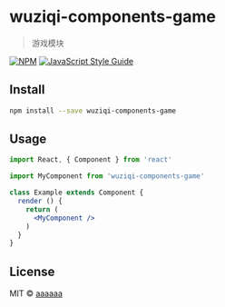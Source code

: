 # wuziqi-components-game

> 游戏模块

[![NPM](https://img.shields.io/npm/v/wuziqi-components-game.svg)](https://www.npmjs.com/package/wuziqi-components-game) [![JavaScript Style Guide](https://img.shields.io/badge/code_style-standard-brightgreen.svg)](https://standardjs.com)

## Install

```bash
npm install --save wuziqi-components-game
```

## Usage

```jsx
import React, { Component } from 'react'

import MyComponent from 'wuziqi-components-game'

class Example extends Component {
  render () {
    return (
      <MyComponent />
    )
  }
}
```

## License

MIT © [aaaaaa](https://github.com/aaaaaa)
